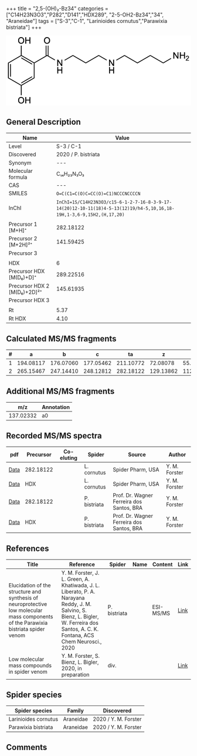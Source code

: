 +++
title = "2,5-(OH)₂-Bz34"
categories = ["C14H23N3O3","P282","D141","HDX289",
"2-5-OH2-Bz34","34",
"Araneidae"]
tags = ["S-3","C-1",
"Larinioides cornutus","Parawixia bistriata"]
+++

![](/img/2-5-OH2-Bz34.png)

## General Description

| Name                       | Value              |
|----------------------------|--------------------|
| Level                      | S-3 / C-1          |
| Discovered                 | 2020 / P. bistriata |
| Synonym                    | ---                |
| Molecular formula          | C₁₄H₂₃N₃O₃                   |
| CAS                        | ---                |
| SMILES | `O=C(C1=C(O)C=CC(O)=C1)NCCCNCCCCN`  |
| InChI  | `InChI=1S/C14H23N3O3/c15-6-1-2-7-16-8-3-9-17-14(20)12-10-11(18)4-5-13(12)19/h4-5,10,16,18-19H,1-3,6-9,15H2,(H,17,20)`  |
|                            |                    |
| Precursor 1 [M+H]⁺       | 282.18122      |
| Precursor 2 [M+2H]²⁺        | 141.59425       |
| Precursor 3                |                    |
|                            |                    |
| HDX                        | 6                   |
| Precursor HDX   [M(D₆)+D]⁺   | 289.22516                   |
| Precursor HDX 2 [M(D₆)+2D]²⁺ | 145.61935                   |
| Precursor HDX 3            |                    |
|                            |                    |
| Rt                         | 5.37                   |
| Rt HDX                     | 4.10                   |

## Calculated MS/MS fragments

| # | a         | b         | c         | ta        | z         | y         | tz        |
|---|-----------|-----------|-----------|-----------|-----------|-----------|-----------|
| 1 | 194.08117 | 176.07060 | 177.05462 | 211.10772 | 72.08078 | 55.05423 | 89.10732 |
| 2 | 265.15467 | 247.14410 | 248.12812 | 282.18122 | 129.13862 | 112.11208 | 146.16517 |

## Additional MS/MS fragments

| m/z       | Annotation |
|-----------|------------|
| 137.02332 | a0         |

## Recorded MS/MS spectra

| pdf                                             | Precursor | Co-eluting | Spider      | Source                       | Author        |
|-------------------------------------------------|-----------|------------|-------------|------------------------------|---------------|
| [Data](/pdf/L-cornutus/282_2-5-OH2-Bz34_Lc.pdf) | 282.18122 |           | L. cornutus | Spider Pharm, USA | Y. M. Forster |
| [Data](/pdf/L-cornutus/282_2-5-OH2-Bz34_Lc_HDX.pdf) | HDX |           | L. cornutus | Spider Pharm, USA | Y. M. Forster |
| [Data](/pdf/P-bistriata/282_2-5-OH2-Bz34_Pb.pdf) | 282.18122 |           | P. bistriata | Prof. Dr. Wagner Ferreira dos Santos, BRA | Y. M. Forster |
| [Data](/pdf/P-bistriata/282_2-5-OH2-Bz34_Pb_HDX.pdf) | HDX |           | P. bistriata | Prof. Dr. Wagner Ferreira dos Santos, BRA | Y. M. Forster |


## References

| Title | Reference | Spider | Name | Content | Link |
|-------|-----------|--------|------|---------|------|
| Elucidation of the structure and synthesis of neuroprotective low molecular mass components of the Parawixia bistriata spider venom      | Y. M. Forster, J. L. Green, A. Khatiwada, J. L. Liberato, P. A. Narayana Reddy, J. M. Salvino, S. Bienz, L. Bigler, W. Ferreira dos Santos, A. C. K. Fontana, ACS Chem Neurosci., 2020          | P. bistriata       |      | ESI-MS/MS        | [Link](https://pubs.acs.org/doi/10.1021/acschemneuro.0c00007)     |
| Low molecular mass compounds in spider venom      | Y. M. Forster, S. Bienz, L. Bigler, 2020, in preparation          | div.       |   |   | [Link](unknown) |

## Spider species

| Spider species     | Family     | Discovered           |
|--------------------|------------|----------------------|
| Larinioides cornutus | Araneidae | 2020 / Y. M. Forster |
| Parawixia bistriata | Araneidae | 2020 / Y. M. Forster |



## Comments